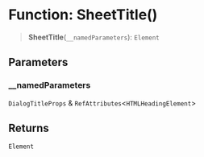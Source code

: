 # Function: SheetTitle()

> **SheetTitle**(`__namedParameters`): `Element`

## Parameters

### \_\_namedParameters

`DialogTitleProps` & `RefAttributes`\<`HTMLHeadingElement`\>

## Returns

`Element`
